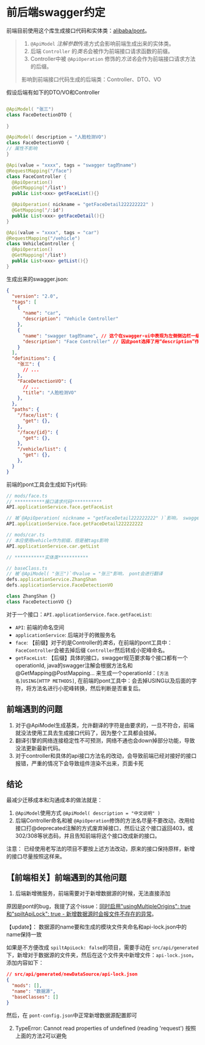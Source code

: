 # 前后端swagger约定

前端目前使用这个库生成接口代码和实体类：[alibaba/pont](https://github.com/alibaba/pont)。

> 1. `@ApiModel` *注解参数*传递方式会影响前端生成出来的实体类。
> 2. 后端 `Controller` 的*类名*会被作为前端接口请求函数的前缀。
> 3. Controller中被 `@ApiOperation` 修饰的*方法名*会作为前端接口请求方法的后缀。
>
> 影响到前端接口代码生成的后端类：Controller、DTO、VO

假设后端有如下的DTO/VO和Controller

```java

@ApiModel( "张三")
class FaceDetectionDTO {
  
}

@ApiModel( description = "人脸检测VO")
class FaceDetectionVO {
// 属性不影响
}

@Api(value = "xxxx", tags = "swagger tag的name")
@RequestMapping("/face")
class FaceController {
  @ApiOperation()
  @GetMapping('/list')
  public List<xxx> getFaceList(){}

  @ApiOperation( nickname = "getFaceDetail222222222" )
  @GetMapping('/:id')
  public List<xxx> getFaceDetail(){}
}

@Api(value = "xxxx", tags = "car")
@RequestMapping("/vehicle")
class VehicleController {
  @ApiOperation()
  @GetMapping('/list')
  public List<xxx> getList(){}
}
```

生成出来的swagger.json:
```json
{
  "version": "2.0",
  "tags": [
    {
      "name": "car",
      "description": "Vehicle Controller"
    },
    {
      "name": "swagger tag的name", // 这个在swagger-ui中表现为左侧侧边栏一级菜单
      "description": "Face Controller" // 因此pont选择了用“description”作为兜底机制
    }
  ],
  "definitions": {
    "张三": { 
      // ...
    },
    "FaceDetectionVO": { 
      // ...
      "title": "人脸检测VO"
    },
  },
  "paths": {
    "/face/list": {
      "get": {},
    },
    "/face/{id}": {
      "get": {},
    },
    "/vehicle/list": {
      "get": {},
    },
  }
}
```

前端的pont工具会生成如下js代码:

```ts
// mods/face.ts
// ***********接口请求代码***********
API.applicationService.face.getFaceList

// 被`@ApiOperation( nickname = "getFaceDetail222222222" )`影响， swagger生成该接口的operationId时默认是：`[方法名]USING[HTTP METHODS]`, nickname可以改变这种默认行为
API.applicationService.face.getFaceDetail222222222 

// mods/car.ts
// 本应使用vehicle作为前缀，但是被tags影响
API.applicationService.car.getList

// ***********实体类***********

// baseClass.ts
// 被`@ApiModel( "张三")`中value = "张三"影响， pont会进行翻译
defs.applicationService.ZhangShan 
defs.applicationService.FaceDetectionVO

class ZhangShan {}
class FaceDetectionVO {}
```

对于一个接口：`API.applicationService.face.getFaceList`:

- `API`: 前端的命名空间
- `applicationService`: 后端对于的微服务名
- `face`: 【前缀】对于的是Controller的*类名*，在前端的pont工具中：`FaceController`会被去掉后缀 `Controller`然后转成小驼峰命名。
- `getFaceList`: 【后缀】具体的接口，swagger规范要求每个接口都有一个operationId, java的swagger注解会根据方法名和@GetMapping\@PostMapping... 来生成一个operationId：`[方法名]USING[HTTP METHODS]`, 在前端的pont工具中：会去掉USING以及后面的字符，将方法名进行小驼峰转换，然后判断是否重复后。

## 前端遇到的问题

1. 对于@ApiModel生成基类，允许翻译的字符是由要求的，一旦不符合，前端就没法使用工具去生成接口代码了，因为整个工具都会挂掉。
2. 翻译引擎的网络连接稳定性不可预测，网络不通也会down掉部分功能，导致没法更新最新代码。
3. 对于controller和具体的api接口方法名的改动，会导致前端已经对接好的接口报错，严重的情况下会导致组件渲染不出来，页面卡死

## 结论

最减少迁移成本和沟通成本的做法就是：

1. `@ApiModel`使用方式 `@ApiModel( description = "中文说明" )`
2. 后端Controller命名和被 `@ApiOperation`修饰的方法名尽量不要改动，改用给接口打@deprecated注解的方式废弃掉接口，然后让这个接口返回403，或302/308等状态码，并且告知前端将这个接口改成新的接口。

注意： 已经使用老写法的项目不要按上述方法改动，原来的接口保持原样，新增的接口尽量按照这样来。

## 【前端相关】前端遇到的其他问题

1. 后端新增微服务，前端需要对于新增数据源的时候，无法直接添加

原因是pont的bug，我提了这个issue：[同时启用&#34;usingMultipleOrigins&#34;: true和&#34;spiltApiLock&#34;: true - 新增数据源时会报文件不存在的异常](https://github.com/alibaba/pont/issues/338)。

【update】： 数据源的name要和生成的模块文件夹命名和api-lock.json中的name保持一致

如果是不方便改成 `spiltApiLock: false`的项目，需要手动在 `src/api/generated`下，新增对于数据源的文件夹，然后在这个文件夹中新增文件：`api-lock.json`， 添加内容如下：

```json
// src/api/generated/newDataSource/api-lock.json
{
  "mods": [],
  "name": "数据源",
  "baseClasses": []
}
```

然后，在 `pont-config.json`中正常新增数据源配置即可


2. TypeError: Cannot read properties of undefined (reading 'request')
   按照上面的方法2可以避免

